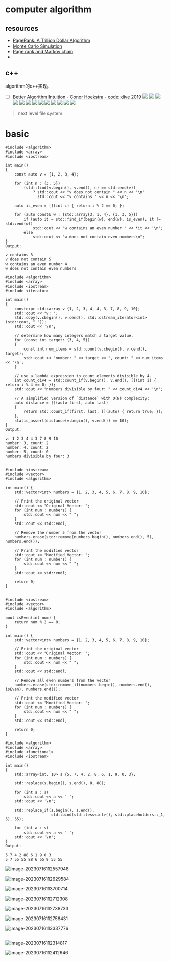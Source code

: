 # computer algorithm

## resources

- [PageRank: A Trillion Dollar Algorithm](https://www.youtube.com/watch?v=JGQe4kiPnrU&pp=ygUfY29tcHV0ZXIgYWxnb3JpdGhtIG1hcmtvdiBjaGFpbg%3D%3D)
- [Monte Carlo Simulation](https://www.youtube.com/watch?v=7ESK5SaP-bc&pp=ygUfY29tcHV0ZXIgYWxnb3JpdGhtIG1hcmtvdiBjaGFpbg%3D%3D)
- [Page rank and Markov chain](https://www.youtube.com/watch?v=qBJZabwIZBo&pp=ygUfY29tcHV0ZXIgYWxnb3JpdGhtIG1hcmtvdiBjaGFpbg%3D%3D)
- 

## c++

algorithm的c++实现。

- [ ] [Better Algorithm Intuition - Conor Hoekstra - code::dive 2019](https://www.youtube.com/watch?v=0z-cv3gartw&t=1450s)
  ![](https://i.imgur.com/VLCngwL.png)
  ![](https://i.imgur.com/oD72U4Y.png)
  ![](https://i.imgur.com/biWdqYI.png)
  ![](https://i.imgur.com/pjug9XM.png)
  ![](https://i.imgur.com/7tqdVr1.png)
  ![](https://i.imgur.com/Cu8xZxf.png)
  ![](https://i.imgur.com/QXWRz3N.png)
  ![](https://i.imgur.com/JlyENg6.png)
  ![](https://i.imgur.com/1AqBv2q.png)
  ![](https://i.imgur.com/iRKDhE9.png)
  ![](https://i.imgur.com/uK8SVvR.png)
  ![](https://i.imgur.com/BJqbKAq.png)
  ![](https://i.imgur.com/qaY13Aj.png)

> next level file system





# basic

```
#include <algorithm>
#include <array>
#include <iostream>
 
int main()
{
    const auto v = {1, 2, 3, 4};
 
    for (int n : {3, 5})
        (std::find(v.begin(), v.end(), n) == std::end(v))
            ? std::cout << "v does not contain " << n << '\n'
            : std::cout << "v contains " << n << '\n';
 
    auto is_even = [](int i) { return i % 2 == 0; };
 
    for (auto const& w : {std::array{3, 1, 4}, {1, 3, 5}})
        if (auto it = std::find_if(begin(w), end(w), is_even); it != std::end(w))
            std::cout << "w contains an even number " << *it << '\n';
        else
            std::cout << "w does not contain even numbers\n";
}
Output:

v contains 3
v does not contain 5
w contains an even number 4
w does not contain even numbers
```



```
#include <algorithm>
#include <array>
#include <iostream>
#include <iterator>
 
int main()
{
    constexpr std::array v {1, 2, 3, 4, 4, 3, 7, 8, 9, 10};
    std::cout << "v: ";
    std::copy(v.cbegin(), v.cend(), std::ostream_iterator<int>(std::cout, " "));
    std::cout << '\n';
 
    // determine how many integers match a target value.
    for (const int target: {3, 4, 5})
    {
        const int num_items = std::count(v.cbegin(), v.cend(), target);
        std::cout << "number: " << target << ", count: " << num_items << '\n';
    }
 
    // use a lambda expression to count elements divisible by 4.
    int count_div4 = std::count_if(v.begin(), v.end(), [](int i) { return i % 4 == 0; });
    std::cout << "numbers divisible by four: " << count_div4 << '\n';
 
    // A simplified version of `distance` with O(N) complexity:
    auto distance = [](auto first, auto last)
    {
        return std::count_if(first, last, [](auto) { return true; });
    };
    static_assert(distance(v.begin(), v.end()) == 10);
}
Output:

v: 1 2 3 4 4 3 7 8 9 10
number: 3, count: 2
number: 4, count: 2
number: 5, count: 0
numbers divisible by four: 3
```

```

#include <iostream>
#include <vector>
#include <algorithm>

int main() {
    std::vector<int> numbers = {1, 2, 3, 4, 5, 6, 7, 8, 9, 10};

    // Print the original vector
    std::cout << "Original Vector: ";
    for (int num : numbers) {
        std::cout << num << " ";
    }
    std::cout << std::endl;

    // Remove the number 5 from the vector
    numbers.erase(std::remove(numbers.begin(), numbers.end(), 5), numbers.end());

    // Print the modified vector
    std::cout << "Modified Vector: ";
    for (int num : numbers) {
        std::cout << num << " ";
    }
    std::cout << std::endl;

    return 0;
}
```



```

#include <iostream>
#include <vector>
#include <algorithm>

bool isEven(int num) {
    return num % 2 == 0;
}

int main() {
    std::vector<int> numbers = {1, 2, 3, 4, 5, 6, 7, 8, 9, 10};

    // Print the original vector
    std::cout << "Original Vector: ";
    for (int num : numbers) {
        std::cout << num << " ";
    }
    std::cout << std::endl;

    // Remove all even numbers from the vector
    numbers.erase(std::remove_if(numbers.begin(), numbers.end(), isEven), numbers.end());

    // Print the modified vector
    std::cout << "Modified Vector: ";
    for (int num : numbers) {
        std::cout << num << " ";
    }
    std::cout << std::endl;

    return 0;
}
```

```
#include <algorithm>
#include <array>
#include <functional>
#include <iostream>
 
int main()
{
    std::array<int, 10> s {5, 7, 4, 2, 8, 6, 1, 9, 0, 3};
 
    std::replace(s.begin(), s.end(), 8, 88);
 
    for (int a : s)
        std::cout << a << ' ';
    std::cout << '\n';
 
    std::replace_if(s.begin(), s.end(), 
                    std::bind(std::less<int>(), std::placeholders::_1, 5), 55);
 
    for (int a : s)
        std::cout << a << ' ';
    std::cout << '\n';
}
Output:

5 7 4 2 88 6 1 9 0 3
5 7 55 55 88 6 55 9 55 55
```

![image-20230716112557948](.\Img\image-20230716112557948.png)



![image-20230716112629584](.\Img\image-20230716112629584.png)











![image-20230716113700714](.\Img\image-20230716113700714.png)



![image-20230716112712308](.\Img\image-20230716112712308.png)







![image-20230716112738733](.\Img\image-20230716112738733.png)



![image-20230716112758431](.\Img\image-20230716112758431.png)



![image-20230716113337776](.\Img\image-20230716113337776.png)



```

```

![image-20230716112314817](.\Img\image-20230716112314817.png)





![image-20230716112412646](.\Img\image-20230716112412646.png)